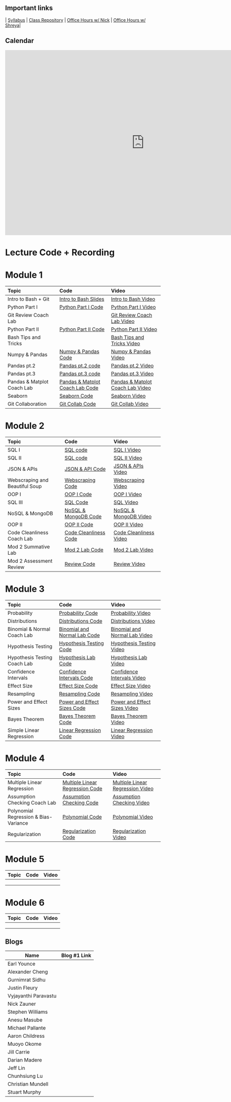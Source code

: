 ## Important links 


| [Syllabus](https://drive.google.com/file/d/1GV1nO8scPDJ6YRjHhkZdivPyLsZ90CQx/view?usp=sharing) | [Class Repository](https://github.com/learn-co-students/DC-DS-111819) | [Office Hours w/ Nick](https://calendar.google.com/calendar/selfsched?sstoken=UUx6U3VZT2pSLTE5fGRlZmF1bHR8ZTdkZjkyZDM3NjQxMWIwZGQzNmNlNzQ3YWU3ZWUwODg) | [Office Hours w/ Shreya](https://calendar.google.com/calendar/selfsched?sstoken=UUNaR1V6Q1drN3BZfGRlZmF1bHR8MDg3MDk5NTNhYzIyYzRmNTQ2ZGZkMTgzMTJhMzU1YmM)|


## Calendar
<iframe src="https://calendar.google.com/calendar/b/1/embed?height=600&amp;wkst=1&amp;bgcolor=%23ffffff&amp;ctz=America%2FNew_York&amp;src=ZmxhdGlyb25zY2hvb2wuY29tX2w5dGwyOXNsaGFxODVlZWgzMnJ0YmtqcGE0QGdyb3VwLmNhbGVuZGFyLmdvb2dsZS5jb20&amp;color=%238A2D38&amp;mode=WEEK&amp;showTabs=1&amp;showTitle=0&amp;showTz=0&amp;showCalendars=0&amp;showPrint=1&amp;showDate=1" style="border-width:0" width="900" height="600" frameborder="0" scrolling="no"></iframe>

# Lecture Code + Recording
# Module 1

| Topic                                  | Code                | Video                |
|:---|:---|:---|
|Intro to Bash + Git|<a href="https://github.com/learn-co-students/dc-ds-111819/tree/master/module-1/day-1-bash-git">Intro to Bash Slides</a>|<a href="https://www.youtube.com/watch?v=wQ5yluk02nA">Intro to Bash Video</a>|
|Python Part I|<a href="https://github.com/learn-co-students/dc-ds-111819/blob/master/module-1/day-2-python-1/python-fundamentals-enkeboll.ipynb">Python Part I Code</a>|<a href="https://www.youtube.com/watch?v=LaGO7WCJV24">Python Part I Video</a>|
|Git Review Coach Lab| |[Git Review Coach Lab Video](https://youtu.be/4DA-JJZpjzQ)|
|Python Part II|<a href="https://github.com/learn-co-students/dc-ds-111819/blob/master/module-1/day-3-python-2/python-2-enkeboll.ipynb">Python Part II Code</a>|<a href="https://www.youtube.com/watch?v=xJUm6q7uyY8">Python Part II Video</a>|
|Bash Tips and Tricks| |<a href="https://www.youtube.com/watch?v=jRHKo7r_HMA">Bash Tips and Tricks Video</a>|
|Numpy & Pandas|[Numpy & Pandas Code](https://github.com/learn-co-students/dc-ds-111819/tree/master/module-1/day-4-numpy-pandas) |[Numpy & Pandas Video](https://youtu.be/DWPqPPH66Rs)|
|Pandas pt.2|[Pandas pt.2 code](https://github.com/learn-co-students/dc-ds-111819/blob/master/module-1/day-5-pandas-1/pandas-1-nick.ipynb)|[Pandas pt.2 Video](https://youtu.be/DyAif6a1Rgo)|
|Pandas pt.3|[Pandas pt.3 code](https://github.com/learn-co-students/dc-ds-111819/tree/master/module-1/day-6-pandas-3)|[Pandas pt.3 Video](https://www.youtube.com/watch?v=xbPU0FrfPG0)|
|Pandas & Matplot Coach Lab| [Pandas & Matplot Coach Lab Code](https://github.com/learn-co-students/dc-ds-111819/tree/master/module-1/day-6-pandas-matplotlib) | [Pandas & Matplot Coach Lab Video](https://youtu.be/BN7mJvWrm9g)
|Seaborn|[Seaborn Code](https://github.com/learn-co-students/dc-ds-111819/tree/master/module-1/day-7-seaborn)|[Seaborn Video](https://www.youtube.com/watch?v=22x08oiFFw8)|
|Git Collaboration|[Git Collab Code](https://github.com/learn-co-students/dc-ds-111819/tree/master/module-1/day-8-collaborative-git)|[Git Collab Video](https://youtu.be/6f5y_jRgk4o)|



# Module 2
| Topic                                  | Code                | Video                |
|:---|:---|:---|
|SQL I|[SQL code](https://github.com/learn-co-students/dc-ds-111819/blob/master/module-2/day-1-sql/sql-to-pandas.ipynb) |[SQL I Video](https://www.youtube.com/watch?v=R2RMci_v3XA&feature=youtu.be)|
|SQL II|[SQL code](https://github.com/learn-co-students/dc-ds-111819/blob/master/module-2/day-1-sql/sql-to-pandas.ipynb)|[SQL II Video](https://youtu.be/RMl459PdiWQ)|
|JSON & APIs | [JSON & API Code](https://github.com/learn-co-students/dc-ds-111819/blob/master/module-2/day-3-json-api/json-api.ipynb) | [JSON & APIs Video](https://youtu.be/ijkdkUmz9WE) |
|Webscraping and Beautiful Soup| [Webscraping Code](https://github.com/learn-co-students/dc-ds-111819/blob/master/module-2/day-4-webscraping/webscraping.ipynb)| [Webscraping Video](https://youtu.be/bRX6OVfCheU)|
|OOP I|[OOP I Code](https://github.com/learn-co-students/dc-ds-111819/blob/master/module-2/day-2-oop-1/OOP.ipynb)|[OOP I Video](https://youtu.be/vnVQIHCQjyY)|
|SQL III|[SQL Code](https://github.com/learn-co-students/dc-ds-111819/blob/master/module-2/day-5-sql-3/more-sql.ipynb)|[SQL Video](https://youtu.be/-_Ap00X-pGQ)|
|NoSQL & MongoDB|[NoSQL & MongoDB Code](https://github.com/learn-co-students/dc-ds-111819/blob/master/module-2/day-6-nosql-mongo/nosql.ipynb)|[NoSQL & MongoDB Video](https://youtu.be/qfCNXSh4eCk)|
|OOP II|[OOP II Code](https://github.com/learn-co-students/dc-ds-111819/blob/master/module-2/day-6-more-oop/oop-2.ipynb)|[OOP II Video](https://youtu.be/OkhnMicezqw)|
|Code Cleanliness Coach Lab|[Code Cleanliness Code](https://github.com/learn-co-students/dc-ds-111819/blob/master/module-2/coding-best-practies/coding_best_practices.ipynb)|[Code Cleanliness Video](https://youtu.be/kT5SBHB_g4k)|
|Mod 2 Summative Lab|[Mod 2 Lab Code](https://github.com/learn-co-students/dc-ds-111819/blob/master/module-2/Mod2-Summative-Lab/Mod_2_Summative_Lab-Coach.ipynb)|[Mod 2 Lab Video](https://youtu.be/7DHcbtEx92A)|
|Mod 2 Assessment Review|[Review Code](https://github.com/learn-co-students/dc-ds-111819/blob/master/module-2/mod2-assessment/mod2_assessment-nickg.ipynb)|[Review Video](https://youtu.be/0N4keaJtg8g)|


# Module 3
| Topic                                  | Code                | Video                |
|:---|:---|:---|
|Probability|[Probability Code](https://github.com/learn-co-students/dc-ds-111819/blob/master/module-3/day-1-probability/probability.ipynb)|[Probability Video](https://youtu.be/2T8-HxfW1jw)|
|Distributions|[Distributions Code](https://github.com/learn-co-students/dc-ds-111819/blob/master/module-3/day-2-random-variables/distributions.ipynb)|[Distributions Video](https://youtu.be/t7swDIksDCk)|
|Binomial & Normal Coach Lab|[Binomial and Normal Lab Code](https://github.com/learn-co-students/dc-ds-111819/blob/master/module-3/binom_normal_coach_lab/Binomial_Normal_Dist_Lab_Shreya.ipynb)|[Binomial and Normal Lab Video](https://youtu.be/r4Wjqf-VvIw)|
|Hypothesis Testing| [Hypothesis Testing Code](https://github.com/learn-co-students/dc-ds-111819/blob/master/module-3/day-4-hypothesis-testing/hypothesis_testing.ipynb) | [Hypothesis Testing Video](https://youtu.be/t2NCjor6TnQ) |
|Hypothesis Testing Coach Lab|[Hypothesis Lab Code](https://github.com/learn-co-students/dc-ds-111819/blob/master/module-3/hypothesis_lab/hypothesis_coach_lab_shreya.ipynb)|[Hypothesis Lab Video](https://youtu.be/0QzTrLD-6lE)|
|Confidence Intervals|[Confidence Intervals Code](https://github.com/learn-co-students/dc-ds-111819/blob/master/module-3/day-5-confidence-intervals/Confidence_Intervals_Shreya.ipynb)|[Confidence Intervals Video](https://youtu.be/qPaK7orxdPk)|
|Effect Size|[Effect Size Code](https://github.com/learn-co-students/dc-ds-111819/blob/master/module-3/day-6-Power_effect_size/effect_size_and_power-1118.ipynb)|[Effect Size Video](https://youtu.be/rs-h9CeMBjs)|
|Resampling|[Resampling Code](https://github.com/learn-co-students/dc-ds-111819/blob/master/module-3/day-7-Resampling/Resampling_1118.ipynb)|[Resampling Video](https://youtu.be/np8Gx14JJHE)|
|Power and Effect Sizes|[Power and Effect Sizes Code](https://github.com/learn-co-students/dc-ds-111819/blob/master/module-3/day-6-Power_effect_size/effect_size_and_power2-1118.ipynb)|[Power and Effect Sizes Video](https://www.youtube.com/watch?v=m3-rqWFpSGU&feature=youtu.be)|
|Bayes Theorem|[Bayes Theorem Code](https://github.com/learn-co-students/dc-ds-111819/blob/master/module-3/day-8-Bayes_Theorem/bayes.ipynb)|[Bayes Theorem Video](https://youtu.be/E_6i0fVE75I)|
|Simple Linear Regression|[Linear Regression Code](https://github.com/learn-co-students/dc-ds-111819/blob/master/module-3/day-9-Simple_Linear_Regression/1118_simple_regression.ipynb)|[Linear Regression Video](https://youtu.be/cdJ_--D40aw)|

# Module 4
| Topic                                  | Code                | Video                |
|:---|:---|:---|
|Multiple Linear Regression|[Multiple Linear Regression Code](https://github.com/learn-co-students/dc-ds-111819/blob/master/module-4/day-1-multiple_linear_regression/1118_Linear_Regression_Multiple.ipynb)|[Multiple Linear Regression Video](https://youtu.be/XhAPy8c6cbA)|
|Assumption Checking Coach Lab|[Assumption Checking Code](https://github.com/learn-co-students/dc-ds-111819/blob/master/module-4/coach-lab-assumption-checking/Assumption%20Checking.ipynb)|[Assumption Checking Video](https://youtu.be/pBJ1M-5u75k)|
|Polynomial Regression & Bias-Variance|[Polynomial Code](https://github.com/learn-co-students/dc-ds-111819/blob/master/module-4/Day-2-Polynomial_Bias-Variance/1118_Polynomial_Regression_Bias_Variance.ipynb)|[Polynomial Video](https://youtu.be/-y00lUnFhI0)|
|Regularization|[Regularization Code](https://github.com/learn-co-students/dc-ds-111819/blob/master/module-4/Day-3-Lasso-Ridge/regularization/1118_regularization.ipynb)|[Regularization Video](https://youtu.be/SqxNssD5dNE)|

# Module 5
| Topic                                  | Code                | Video                |
|:---|:---|:---|
||||
||||
||||

# Module 6
| Topic                                  | Code                | Video                |
|:---|:---|:---|
||||
||||
||||


## Blogs

|  Name | Blog #1 Link |
| --- | --- |
| Earl Younce          | |
| Alexander Cheng      | |
| Gurnimrat Sidhu      | |
| Justin Fleury        | |
| Vyjayanthi Paravastu | |
| Nick Zauner          | |
| Stephen Williams     | |
| Anesu Masube         | |
| Michael Pallante     | |
| Aaron Childress      | |
| Muoyo Okome          | |
| Jill Carrie          | |
| Darian Madere        | |
| Jeff Lin             | |
| Chunhsiung Lu        | |
| Christian Mundell    ||
|Stuart Murphy||
